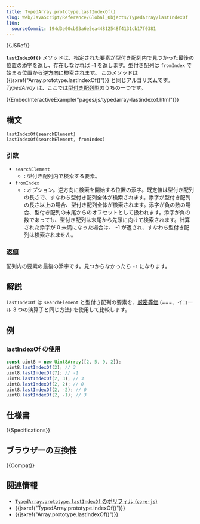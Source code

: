 ```yaml
---
title: TypedArray.prototype.lastIndexOf()
slug: Web/JavaScript/Reference/Global_Objects/TypedArray/lastIndexOf
l10n:
  sourceCommit: 194d3e00cb93a6e5ea44812548f4131cb17f0381
---
```


{{JSRef}}

**`lastIndexOf()`** メソッドは、指定された要素が型付き配列内で見つかった最後の位置の添字を返し、存在しなければ -1 を返します。型付き配列は `fromIndex` で始まる位置から逆方向に検索されます。 このメソッドは {{jsxref("Array.prototype.lastIndexOf()")}} と同じアルゴリズムです。 _TypedArray_ は、ここでは[型付き配列型](/ja/docs/Web/JavaScript/Reference/Global_Objects/TypedArray#typedarray_オブジェクト)のうちの一つです。

{{EmbedInteractiveExample("pages/js/typedarray-lastindexof.html")}}

## 構文

```js-nolint
lastIndexOf(searchElement)
lastIndexOf(searchElement, fromIndex)
```

### 引数

- `searchElement`
  - : 型付き配列内で検索する要素。
- `fromIndex`
  - : オプション。逆方向に検索を開始する位置の添字。既定値は型付き配列の長さで、すなわち型付き配列全体が検索されます。添字が型付き配列の長さ以上の場合、型付き配列全体が検索されます。添字が負の数の場合、型付き配列の末尾からのオフセットとして扱われます。添字が負の数であっても、型付き配列は末尾から先頭に向けて検索されます。計算された添字が 0 未満になった場合は、 -1 が返され、すなわち型付き配列は検索されません。

### 返値

配列内の要素の最後の添字です。見つからなかったら `-1` になります。

## 解説

`lastIndexOf` は `searchElement` と型付き配列の要素を、[厳密等価](/ja/docs/Web/JavaScript/Equality_comparisons_and_sameness#_による厳密な等価性) (===、イコール 3 つの演算子と同じ方法) を使用して比較します。

## 例

### lastIndexOf の使用

```js
const uint8 = new Uint8Array([2, 5, 9, 2]);
uint8.lastIndexOf(2); // 3
uint8.lastIndexOf(7); // -1
uint8.lastIndexOf(2, 3); // 3
uint8.lastIndexOf(2, 2); // 0
uint8.lastIndexOf(2, -2); // 0
uint8.lastIndexOf(2, -1); // 3
```

## 仕様書

{{Specifications}}

## ブラウザーの互換性

{{Compat}}

## 関連情報

- [`TypedArray.prototype.lastIndexOf` のポリフィル (`core-js`)](https://github.com/zloirock/core-js#ecmascript-typed-arrays)
- {{jsxref("TypedArray.prototype.indexOf()")}}
- {{jsxref("Array.prototype.lastIndexOf()")}}

